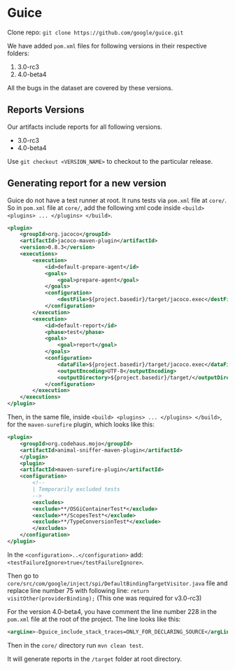 # Guice

Clone repo: `git clone https://github.com/google/guice.git`

We have added `pom.xml` files for following versions in their respective folders:

1. 3.0-rc3
2. 4.0-beta4

All the bugs in the dataset are covered by these versions.

## Reports Versions

Our artifacts include reports for all following versions.

* 3.0-rc3
* 4.0-beta4

Use `git checkout <VERSION_NAME>` to checkout to the particular release.

## Generating report for a new version

Guice do not have a test runner at root. It runs tests via `pom.xml` file at `core/`. So in `pom.xml` file at `core/`, add the following xml code inside ```<build> <plugins> ... </plugins> </build>```.
```xml
<plugin>
    <groupId>org.jacoco</groupId>
    <artifactId>jacoco-maven-plugin</artifactId>
    <version>0.8.3</version>
    <executions>
        <execution>
            <id>default-prepare-agent</id>
            <goals>
                <goal>prepare-agent</goal>
            </goals>
            <configuration>
                <destFile>${project.basedir}/target/jacoco.exec</destFile>
            </configuration>
        </execution>
        <execution>
            <id>default-report</id>
            <phase>test</phase>
            <goals>
                <goal>report</goal>
            </goals>
            <configuration>
                <dataFile>${project.basedir}/target/jacoco.exec</dataFile>
                <outputEncoding>UTF-8</outputEncoding>
                <outputDirectory>${project.basedir}/target/</outputDirectory>
            </configuration>
        </execution>
    </executions>
</plugin>
```

Then, in the same file, inside ```<build> <plugins> ... </plugins> </build>```, for the `maven-surefire` plugin, which looks like this:

```xml
<plugin>
    <groupId>org.codehaus.mojo</groupId>
    <artifactId>animal-sniffer-maven-plugin</artifactId>
    </plugin>
    <plugin>
    <artifactId>maven-surefire-plugin</artifactId>
    <configuration>
        <!--
        | Temporarily excluded tests
        -->
        <excludes>
        <exclude>**/OSGiContainerTest*</exclude>
        <exclude>**/ScopesTest*</exclude>
        <exclude>**/TypeConversionTest*</exclude>
        </excludes>
    </configuration>
</plugin>
```

In the `<configuration>..</configuration>` add: `<testFailureIgnore>true</testFailureIgnore>`.

Then go to `core/src/com/google/inject/spi/DefaultBindingTargetVisitor.java` file and replace line number 75 with following line: `return visitOther(providerBinding);` (This one was required for v3.0-rc3)

For the version 4.0-beta4, you have comment the line number 228 in the `pom.xml` file at the root of the project. The line looks like this:

```xml
<argLine>-Dguice_include_stack_traces=ONLY_FOR_DECLARING_SOURCE</argLine>
```

Then in the `core/` directory run `mvn clean test`.

It will generate reports in the `/target` folder at root directory.
